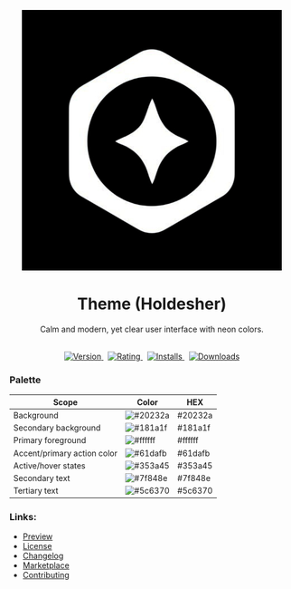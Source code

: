 <div align="center">

![Logo](assets/img/docs.png)

</div>

<div align="center">
    <h1>Theme (Holdesher)</h1>
    <p>
        Calm and modern, yet clear user interface with neon colors.
    </p>
</div>

<br />

<div align="center">
    <a href="https://marketplace.visualstudio.com/items?itemName=kah3vich.holdesher">
        <img src="https://vsmarketplacebadges.dev/version-short/kah3vich.holdesher.png?style=for-the-badge&colorA=000000&colorB=FFFFFF&label=VERSION" alt="Version">
    </a>&nbsp;
    <a href="https://marketplace.visualstudio.com/items?itemName=kah3vich.holdesher">
        <img src="https://vsmarketplacebadges.dev/rating-short/kah3vich.holdesher.png?style=for-the-badge&colorA=000000&colorB=FFFFFF&label=Rating" alt="Rating">
    </a>&nbsp;
    <a href="https://marketplace.visualstudio.com/items?itemName=kah3vich.holdesher">
        <img src="https://vsmarketplacebadges.dev/installs-short/kah3vich.holdesher.png?style=for-the-badge&colorA=000000&colorB=FFFFFF&label=Installs" alt="Installs">
    </a>&nbsp;
    <a href="https://marketplace.visualstudio.com/items?itemName=kah3vich.holdesher">
        <img src="https://vsmarketplacebadges.dev/downloads-short/kah3vich.holdesher.png?style=for-the-badge&colorA=000000&colorB=FFFFFF&label=Downloads" alt="Downloads">
    </a>
</div>

### Palette

| Scope                       | Color                                            | HEX     |
| --------------------------- | ------------------------------------------------ | ------- |
| Background                  | ![#20232a](https://fakeimg.pl/35/20232a/?text=+) | #20232a |
| Secondary background        | ![#181a1f](https://fakeimg.pl/35/181a1f/?text=+) | #181a1f |
| Primary foreground          | ![#ffffff](https://fakeimg.pl/35/ffffff/?text=+) | #ffffff |
| Accent/primary action color | ![#61dafb](https://fakeimg.pl/35/61dafb/?text=+) | #61dafb |
| Active/hover states         | ![#353a45](https://fakeimg.pl/35/353a45/?text=+) | #353a45 |
| Secondary text              | ![#7f848e](https://fakeimg.pl/35/7f848e/?text=+) | #7f848e |
| Tertiary text               | ![#5c6370](https://fakeimg.pl/35/5c6370/?text=+) | #5c6370 |

### Links:

- [Preview](https://themes.vscode.one/theme/kah3vich/W6YpwH4d)
- [License](./.github/LICENSE)
- [Changelog](./.github/CHANGELOG.md)
- [Marketplace](https://marketplace.visualstudio.com/items?itemName=kah3vich.holdesher)
- [Contributing](./.github/CONTRIBUTING.md)
